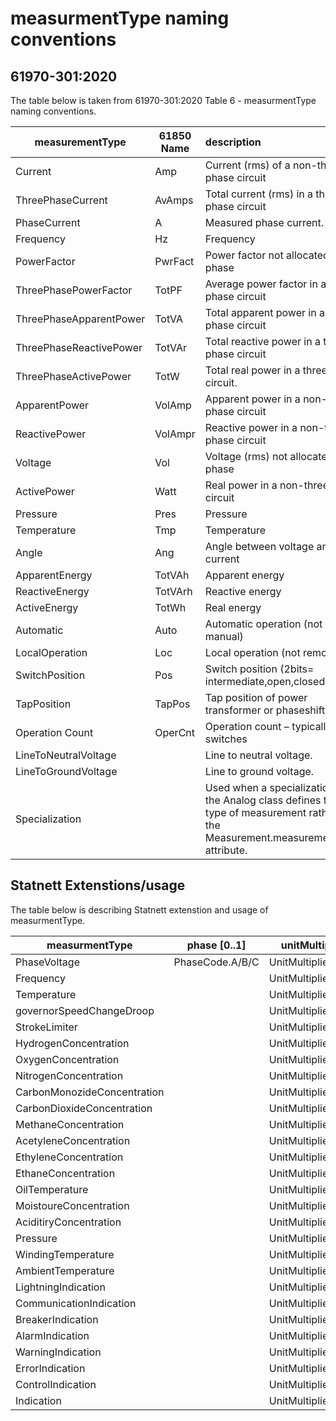 # measurmentType naming conventions

## 61970-301:2020

The table below is taken from 61970-301:2020 Table 6 - measurmentType naming conventions.

| measurementType         | 61850 Name | description                                                                                                                           |
| ----------------------- | ---------- | :------------------------------------------------------------------------------------------------------------------------------------ |
| Current                 | Amp        | Current (rms) of a non-three phase circuit                                                                                            |
| ThreePhaseCurrent       | AvAmps     | Total current (rms) in a three phase circuit                                                                                          |
| PhaseCurrent            | A          | Measured phase current.                                                                                                               |
| Frequency               | Hz         | Frequency                                                                                                                             |
| PowerFactor             | PwrFact    | Power factor not allocated to a phase                                                                                                 |
| ThreePhasePowerFactor   | TotPF      | Average power factor in a three phase circuit                                                                                         |
| ThreePhaseApparentPower | TotVA      | Total apparent power in a three phase circuit                                                                                         |
| ThreePhaseReactivePower | TotVAr     | Total reactive power in a three phase circuit                                                                                         |
| ThreePhaseActivePower   | TotW       | Total real power in a three phase circuit.                                                                                            |
| ApparentPower           | VolAmp     | Apparent power in a non-three phase circuit                                                                                           |
| ReactivePower           | VolAmpr    | Reactive power in a non-three phase circuit                                                                                           |
| Voltage                 | Vol        | Voltage (rms) not allocated to a phase                                                                                                |
| ActivePower             | Watt       | Real power in a non-three phase circuit                                                                                               |
| Pressure                | Pres       | Pressure                                                                                                                              |
| Temperature             | Tmp        | Temperature                                                                                                                           |
| Angle                   | Ang        | Angle between voltage and current                                                                                                     |
| ApparentEnergy          | TotVAh     | Apparent energy                                                                                                                       |
| ReactiveEnergy          | TotVArh    | Reactive energy                                                                                                                       |
| ActiveEnergy            | TotWh      | Real energy                                                                                                                           |
| Automatic               | Auto       | Automatic operation (not manual)                                                                                                      |
| LocalOperation          | Loc        | Local operation (not remote)                                                                                                          |
| SwitchPosition          | Pos        | Switch position (2bits= intermediate,open,closed,ignore)                                                                              |
| TapPosition             | TapPos     | Tap position of power transformer or phaseshifter                                                                                     |
| Operation Count         | OperCnt    | Operation count – typically for switches                                                                                              |
| LineToNeutralVoltage    |            | Line to neutral voltage.                                                                                                              |
| LineToGroundVoltage     |            | Line to ground voltage.                                                                                                               |
| Specialization          |            | Used when a specialization of the Analog class defines the type of measurement rather than the Measurement.measurementType attribute. |

## Statnett Extenstions/usage

The table below is describing Statnett extenstion and usage of measurmentType.

| measurmentType              | phase [0..1]    | unitMultiplier      | unitSymbol      |
| --------------------------- | --------------- | ------------------- | :-------------- |
| PhaseVoltage                | PhaseCode.A/B/C | UnitMultiplier.k    | UnitSymbol.V    |
| Frequency                   |                 | UnitMultiplier.none | UnitSymbol.Hz   |
| Temperature                 |                 | UnitMultiplier.none | UnitSymbol.degC |
| governorSpeedChangeDroop    |                 | UnitMultiplier.none | UnitSymbol.none |
| StrokeLimiter               |                 | UnitMultiplier.M    | UnitSymbol.W    |
| HydrogenConcentration       |                 | UnitMultiplier.none | UnitSymbol.none |
| OxygenConcentration         |                 | UnitMultiplier.none | UnitSymbol.none |
| NitrogenConcentration       |                 | UnitMultiplier.none | UnitSymbol.none |
| CarbonMonozideConcentration |                 | UnitMultiplier.none | UnitSymbol.none |
| CarbonDioxideConcentration  |                 | UnitMultiplier.none | UnitSymbol.none |
| MethaneConcentration        |                 | UnitMultiplier.none | UnitSymbol.none |
| AcetyleneConcentration      |                 | UnitMultiplier.none | UnitSymbol.none |
| EthyleneConcentration       |                 | UnitMultiplier.none | UnitSymbol.none |
| EthaneConcentration         |                 | UnitMultiplier.none | UnitSymbol.none |
| OilTemperature              |                 | UnitMultiplier.none | UnitSymbol.degC |
| MoistoureConcentration      |                 | UnitMultiplier.none | UnitSymbol.none |
| AciditiryConcentration      |                 | UnitMultiplier.none | UnitSymbol.none |
| Pressure                    |                 | UnitMultiplier.k    | UnitSymbol.Pa   |
| WindingTemperature          |                 | UnitMultiplier.none | UnitSymbol.degC |
| AmbientTemperature          |                 | UnitMultiplier.none | UnitSymbol.degC |
| LightningIndication         |                 | UnitMultiplier.none | UnitSymbol.none |
| CommunicationIndication     |                 | UnitMultiplier.none | UnitSymbol.none |
| BreakerIndication           |                 | UnitMultiplier.none | UnitSymbol.none |
| AlarmIndication             |                 | UnitMultiplier.none | UnitSymbol.none |
| WarningIndication           |                 | UnitMultiplier.none | UnitSymbol.none |
| ErrorIndication             |                 | UnitMultiplier.none | UnitSymbol.none |
| ControlIndication           |                 | UnitMultiplier.none | UnitSymbol.none |
| Indication                  |                 | UnitMultiplier.none | UnitSymbol.none |
